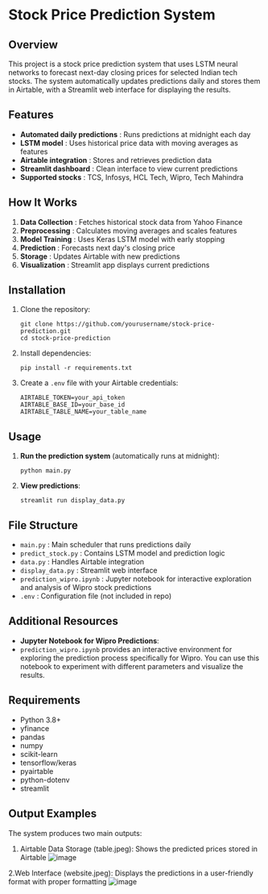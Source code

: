 # Stock Price Prediction System

## Overview
This project is a stock price prediction system that uses LSTM neural networks to forecast next-day closing prices for selected Indian tech stocks. The system automatically updates predictions daily and stores them in Airtable, with a Streamlit web interface for displaying the results.

## Features
- **Automated daily predictions** : Runs predictions at midnight each day
- **LSTM model** : Uses historical price data with moving averages as features
- **Airtable integration** : Stores and retrieves prediction data
- **Streamlit dashboard** : Clean interface to view current predictions
- **Supported stocks** : TCS, Infosys, HCL Tech, Wipro, Tech Mahindra

## How It Works
1. **Data Collection** : Fetches historical stock data from Yahoo Finance
2. **Preprocessing** : Calculates moving averages and scales features
3. **Model Training** : Uses Keras LSTM model with early stopping
4. **Prediction** : Forecasts next day's closing price
5. **Storage** : Updates Airtable with new predictions
6. **Visualization** : Streamlit app displays current predictions

## Installation
1. Clone the repository:
   
   ```
   git clone https://github.com/yourusername/stock-price-prediction.git
   cd stock-price-prediction
   ```
   
2. Install dependencies:
   
   ```
   pip install -r requirements.txt
   ```
   
3. Create a `.env` file with your Airtable credentials:
   
   ```
   AIRTABLE_TOKEN=your_api_token
   AIRTABLE_BASE_ID=your_base_id
   AIRTABLE_TABLE_NAME=your_table_name
   ```

## Usage
1. **Run the prediction system** (automatically runs at midnight):

   ```
   python main.py
   ```
   
2. **View predictions**:

   ```
   streamlit run display_data.py
   ```

## File Structure
- `main.py` : Main scheduler that runs predictions daily
- `predict_stock.py` : Contains LSTM model and prediction logic
- `data.py` : Handles Airtable integration
- `display_data.py` : Streamlit web interface
- `prediction_wipro.ipynb` : Jupyter notebook for interactive exploration and analysis of Wipro stock predictions
- `.env` : Configuration file (not included in repo)

## Additional Resources
- **Jupyter Notebook for Wipro Predictions**:
- `prediction_wipro.ipynb` provides an interactive environment for exploring the prediction process specifically for Wipro. You can use this notebook to experiment with different parameters and visualize the results.

## Requirements
- Python 3.8+
- yfinance
- pandas
- numpy
- scikit-learn
- tensorflow/keras
- pyairtable
- python-dotenv
- streamlit

## Output Examples
The system produces two main outputs:
1. Airtable Data Storage (table.jpeg): Shows the predicted prices stored in Airtable
![image](https://github.com/user-attachments/assets/7c306d90-8b0e-485e-973f-d284424b1bef)

2.Web Interface (website.jpeg): Displays the predictions in a user-friendly format with proper formatting
![image](https://github.com/user-attachments/assets/3908177d-9a88-4737-b8ec-a1836cc66b9d)

